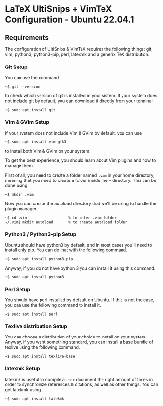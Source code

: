# LaTeX UltiSnips + VimTeX Configuration - Ubuntu 22.04.1

## Requirements

The configuration of UltiSnips & VimTeX requires the following things: git, vim, python3, python3-pip, perl, latexmk and a generix TeX distribution.

### Git Setup

You can use the command 

```
~$ git --version
```

to check which version of git is installed in your sistem. If your system does not include git by default,  you can download it directly from your terminal

```
~$ sudo apt install git
```

### Vim & GVim Setup

If your system does not include Vim & GVim by default, you can use 

```
~$ sudo apt install vim-gtk3
```

to install both Vim & GVim on your system.

To get the best experience, you should learn about Vim plugins and how to manage them. 

First of all, you need to create a folder named `.vim` in your home directory, meaning that you need to create a folder inside the `~` directory. This can be done using 

```
~$ mkdir .vim
```

Now you can create the autoload directory that we'll be using to handle the plugin manager.

```
~$ cd .vim                   % to enter .vim folder
~/.vim$ mkdir autoload       % to create autoload folder
```


### Python3 / Python3-pip Setup

Ubuntu should have python3 by default, and in most cases you'll need to install only pip. You can do that with the following command.

```
~$ sudo apt install python3-pip
```

Anyway, if you do not have python 3 you can install it using this command.

```
~$ sudo apt install python3
```

### Perl Setup

You should have perl installed by default on Ubuntu. If this is not the case, you can use the following command to install it.

```
~$ sudo apt install perl
```

### Texlive distribution Setup

You can choose a distribution of your choice to install on your system. Anyway, if you want something standard, you can install a base bundle of texlive using the following command.

```
~$ sudo apt install texlive-base
``` 

### latexmk Setup

latekmk is useful to compile a `.tex` document the right amount of times in order to synchronize references & citations, as well as other things. You can get latekmk using 

```
~$ sudo apt install latekmk
``` 



